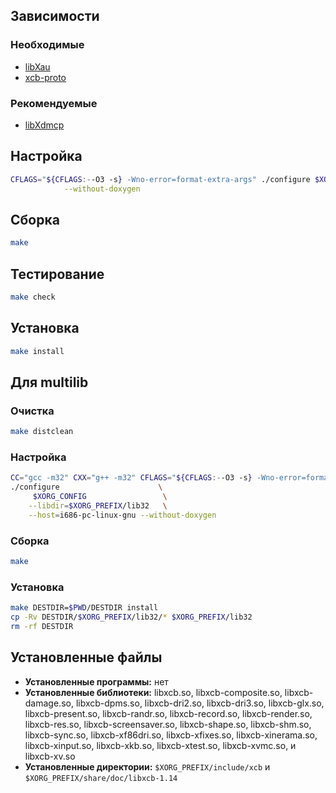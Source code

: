 <package-info :package="package" showsbu2></package-info>

<script>
		new Vue({
		el: '#main',
		data: { package: {} },
		mounted: function () {
				this.getPackage('libxcb');
		},
		methods: {
			getPackage: function(name) {
					getPackage(name)
					.then(response => this.package = response);
			},
		}
  })
</script>

## Зависимости
### Необходимые
* [libXau](x/xorg/libxau.md)
* [xcb-proto](x/xorg/xcb-proto.md)

### Рекомендуемые
* [libXdmcp](x/xorg/libxdmcp.md)

## Настройка

```bash
CFLAGS="${CFLAGS:--O3 -s} -Wno-error=format-extra-args" ./configure $XORG_CONFIG \
            --without-doxygen 
```

## Сборка

```bash
make
```

## Тестирование

```bash
make check
```

## Установка
```bash
make install
```

## Для multilib

### Очистка

```bash
make distclean
```

### Настройка

```bash
CC="gcc -m32" CXX="g++ -m32" CFLAGS="${CFLAGS:--O3 -s} -Wno-error=format-extra-args" \
./configure                      \
     $XORG_CONFIG                 \
    --libdir=$XORG_PREFIX/lib32   \
    --host=i686-pc-linux-gnu --without-doxygen
```

### Сборка 

```bash
make
```

### Установка

```bash
make DESTDIR=$PWD/DESTDIR install
cp -Rv DESTDIR/$XORG_PREFIX/lib32/* $XORG_PREFIX/lib32
rm -rf DESTDIR
```


## Установленные файлы
* **Установленные программы:** нет
* **Установленные библиотеки:** libxcb.so, libxcb-composite.so, libxcb-damage.so, libxcb-dpms.so, libxcb-dri2.so, libxcb-dri3.so, libxcb-glx.so, libxcb-present.so, libxcb-randr.so, libxcb-record.so, libxcb-render.so, libxcb-res.so, libxcb-screensaver.so, libxcb-shape.so, libxcb-shm.so, libxcb-sync.so, libxcb-xf86dri.so, libxcb-xfixes.so, libxcb-xinerama.so, libxcb-xinput.so, libxcb-xkb.so, libxcb-xtest.so, libxcb-xvmc.so, и libxcb-xv.so
* **Установленные директории:** `$XORG_PREFIX/include/xcb` и `$XORG_PREFIX/share/doc/libxcb-1.14`
